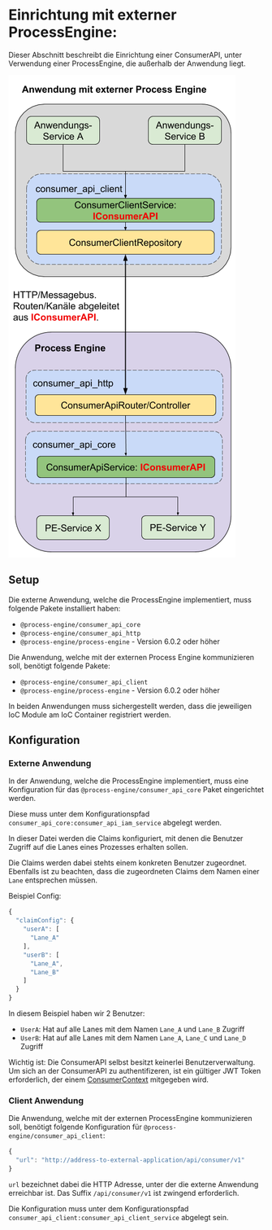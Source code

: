 # Einrichtung mit externer ProcessEngine:

Dieser Abschnitt beschreibt die Einrichtung einer ConsumerAPI, unter Verwendung
einer ProcessEngine, die außerhalb der Anwendung liegt.

![Aufbau](images/consumer_api_architecture_external.png)

## Setup

Die externe Anwendung, welche die ProcessEngine implementiert, muss folgende
Pakete installiert haben:
- `@process-engine/consumer_api_core`
- `@process-engine/consumer_api_http`
- `@process-engine/process-engine` - Version 6.0.2 oder höher

Die Anwendung, welche mit der externen Process Engine kommunizieren soll,
benötigt folgende Pakete:
- `@process-engine/consumer_api_client`
- `@process-engine/process-engine` - Version 6.0.2 oder höher

In beiden Anwendungen muss sichergestellt werden,
dass die jeweiligen IoC Module am IoC Container registriert werden.

## Konfiguration

### Externe Anwendung

In der Anwendung, welche die ProcessEngine implementiert, muss eine
Konfiguration für das `@process-engine/consumer_api_core` Paket eingerichtet
werden.

Diese muss unter dem Konfigurationspfad
`consumer_api_core:consumer_api_iam_service` abgelegt werden.

In dieser Datei werden die Claims konfiguriert, mit denen die Benutzer Zugriff
auf die Lanes eines Prozesses erhalten sollen.

Die Claims werden dabei stehts einem konkreten Benutzer zugeordnet.
Ebenfalls ist zu beachten, dass die zugeordneten Claims dem Namen einer `Lane`
entsprechen müssen.

Beispiel Config:

```js
{
  "claimConfig": {
    "userA": [
      "Lane_A"
    ],
    "userB": [
      "Lane_A",
      "Lane_B"
    ]
  }
}

```

In diesem Beispiel haben wir 2 Benutzer:
- `UserA`: Hat auf alle Lanes mit dem Namen `Lane_A` und `Lane_B` Zugriff
- `UserB`: Hat auf alle Lanes mit dem Namen `Lane_A`, `Lane_C` und `Lane_D` Zugriff

Wichtig ist: Die ConsumerAPI selbst besitzt keinerlei Benutzerverwaltung.
Um sich an der ConsumerAPI zu authentifizeren, ist ein gültiger JWT Token
erforderlich, der einem [ConsumerContext](./public_api.md#consumercontext) mitgegeben wird.

### Client Anwendung

Die Anwendung, welche mit der externen ProcessEngine kommunizieren soll,
benötigt folgende Konfiguration für `@process-engine/consumer_api_client`:

```js
{
  "url": "http://address-to-external-application/api/consumer/v1"
}

```

`url` bezeichnet dabei die HTTP Adresse, unter der die externe Anwendung
erreichbar ist.
Das Suffix `/api/consumer/v1` ist zwingend erforderlich.

Die Konfiguration muss unter dem Konfigurationspfad
`consumer_api_client:consumer_api_client_service` abgelegt sein.

